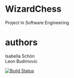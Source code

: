 # WizardChess
Project in Software Engineering

# authors
Isabella Schön \
Leon Budimovic

[![Build Status](https://travis-ci.com/IsabellaSchoen/WizardChess.svg?branch=master)](https://travis-ci.com/IsabellaSchoen/WizardChess)
